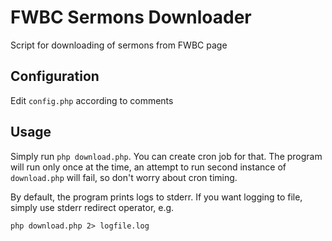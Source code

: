 # FWBC Sermons Downloader
Script for downloading of sermons from FWBC page

## Configuration
Edit `config.php` according to comments

## Usage
Simply run `php download.php`. You can create cron job for that.
The program will run only once at the time, an attempt to run second instance of `download.php` will fail,
so don't worry about cron timing.

By default, the program prints logs to stderr.
If you want logging to file, simply use stderr redirect operator, e.g.

`php download.php 2> logfile.log`
